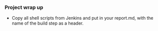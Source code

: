 ### Project wrap up

- Copy all shell scripts from Jenkins and put in your report.md, with the name of the build step
as a header.

